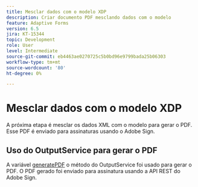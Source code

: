 ```yaml
---
title: Mesclar dados com o modelo XDP
description: Criar documento PDF mesclando dados com o modelo
feature: Adaptive Forms
version: 6.5
jira: KT-15344
topic: Development
role: User
level: Intermediate
source-git-commit: eb4463ae0270725c5b0bd96e9799bada25b06303
workflow-type: tm+mt
source-wordcount: '80'
ht-degree: 0%

---
```


# Mesclar dados com o modelo XDP

A próxima etapa é mesclar os dados XML com o modelo para gerar o PDF. Esse PDF é enviado para assinaturas usando o Adobe Sign.

## Uso do OutputService para gerar o PDF

A variável [generatePDF](https://developer.adobe.com/experience-manager/reference-materials/6-5/forms/javadocs/com/adobe/fd/output/api/OutputService.html#generatePDFOutput-com.adobe.aemfd.docmanager.Document-com.adobe.aemfd.docmanager.Document-com.adobe.fd.output.api.PDFOutputOptions-) o método do OutputService foi usado para gerar o PDF.
O PDF gerado foi enviado para assinatura usando a API REST do Adobe Sign.

